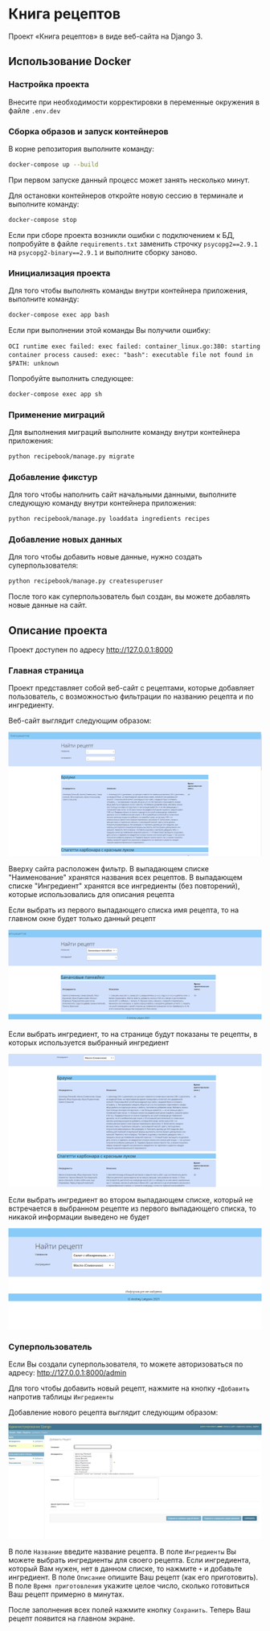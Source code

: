 # Книга рецептов

Проект «Книга рецептов» в виде веб-сайта на Django 3.

## Использование Docker

### Настройка проекта

Внесите при необходимости корректировки в переменные окружения в файле `.env.dev`

### Сборка образов и запуск контейнеров

В корне репозитория выполните команду:

```bash
docker-compose up --build
```

При первом запуске данный процесс может занять несколько минут.

Для остановки контейнеров откройте новую сессию в терминале и выполните команду:

```bash
docker-compose stop
```

Если при сборе проекта возникли ошибки с подключением к БД, попробуйте в файле `requirements.txt` заменить 
строчку `psycopg2==2.9.1` на `psycopg2-binary==2.9.1` и выполните сборку заново.

### Инициализация проекта

Для того чтобы выполнять команды внутри контейнера приложения, выполните команду:

```bash
docker-compose exec app bash
```

Если при выполнении этой команды Вы получили ошибку:

`OCI runtime exec failed: exec failed: container_linux.go:380: starting container process caused: exec: "bash": executable file not found in $PATH: unknown`

Попробуйте выполнить следующее:

```bash
docker-compose exec app sh
```

### Применение миграций

Для выполнения миграций выполните команду внутри контейнера приложения:

```bash
python recipebook/manage.py migrate
```

### Добавление фикстур

Для того чтобы наполнить сайт начальными данными, выполните следующую команду внутри контейнера приложения:

```bash
python recipebook/manage.py loaddata ingredients recipes
```

### Добавление новых данных

Для того чтобы добавить новые данные, нужно создать суперпользователя:

```bash
python recipebook/manage.py createsuperuser
```

После того как суперпользователь был создан, вы можете добавлять новые данные на сайт.

## Описание проекта

Проект доступен по адресу http://127.0.0.1:8000

### Главная страница

Проект представляет собой веб-сайт с рецептами, которые добавляет пользователь, с 
возможностью фильтрации по названию рецепта и по ингредиенту. 

Веб-сайт выглядит следующим образом:

![Главная страница](README.assets/mainpage.PNG)

Вверху сайта расположен фильтр. В выпадающем списке "Наименование" хранятся названия всех рецептов.
В выпадающем списке "Ингредиент" хранятся все ингредиенты (без повторений), которые использовались для описания рецепта

Если выбрать из первого выпадающего списка имя рецепта, то на главном окне будет только данный рецепт

![Фильтр по имени](README.assets/filtername.PNG)

Если выбрать ингредиент, то на странице будут показаны те рецепты, в которых используется выбранный ингредиент

![Фильтр по ингредиенту](README.assets/filteringr.PNG)

Если выбрать ингредиент во втором выпадающем списке, который не встречается в выбранном рецепте из первого 
выпадающего списка, то никакой информации выведено не будет

![Нет информации](README.assets/noinfo.PNG)

### Суперпользователь

Если Вы создали суперпользователя, то можете авторизоваться по адресу: 
http://127.0.0.1:8000/admin

Для того чтобы добавить новый рецепт, нажмите на кнопку `+Добавить` напротив таблицы `Ингредиенты`

Добавление нового рецепта выглядит следующим образом:

![Добавление рецепта](README.assets/addrecipe.PNG)

В поле `Название` введите название рецепта. В поле `Ингредиенты` Вы можете выбрать
ингредиенты для своего рецепта. Если ингредиента, который Вам нужен, нет в данном списке, то
нажмите `+` и добавьте ингредиент. В поле `Описание` опишите Ваш рецепт (как его приготовить).
В поле `Время приготовления` укажите целое число, сколько готовиться Ваш рецепт примерно в минутах.

После заполнения всех полей нажмите кнопку `Сохранить`. Теперь Ваш рецепт появится на главном экране.
